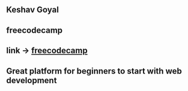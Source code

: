 ## Keshav Goyal
## freecodecamp
## link -> [freecodecamp](https://learn.freecodecamp.org/)
## Great platform for beginners to start with web development
